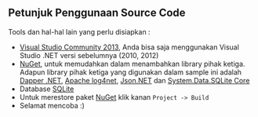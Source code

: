 ## Petunjuk Penggunaan Source Code

Tools dan hal-hal lain yang perlu disiapkan :

* [Visual Studio Community 2013]( http://www.visualstudio.com/en-us/downloads/download-visual-studio-vs#d-community), Anda bisa saja menggunakan Visual Studio .NET versi sebelumnya (2010, 2012)
* [NuGet](http://coding4ever.net/blog/categories/nuget/), untuk memudahkan dalam menambahkan library pihak ketiga. Adapun library pihak ketiga yang digunakan dalam sample ini adalah [Dapper .NET](http://coding4ever.net/blog/categories/dapper-net/), [Apache log4net](http://www.nuget.org/packages/log4net/), [Json.NET](http://www.nuget.org/packages/Newtonsoft.Json/9.0.1) dan [System.Data.SQLite Core](http://www.nuget.org/packages/System.Data.SQLite.Core/)
* Database [SQLite](http://www.sqlite.org/)
* Untuk merestore paket [NuGet](http://coding4ever.net/blog/categories/nuget/) klik kanan `Project -> Build`
* Selamat mencoba :)